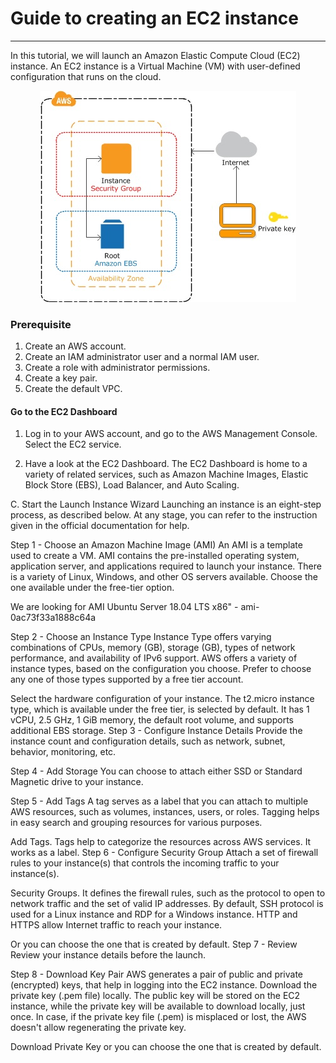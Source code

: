# Guide to creating an EC2 instance
---
In this tutorial, we will launch an Amazon Elastic Compute Cloud (EC2) instance. An EC2 instance is a Virtual Machine (VM) with user-defined configuration that runs on the cloud.

<p align="center">
    <img src ="./images/EC2Creation1.jpg" />
</p>

### Prerequisite

1. Create an AWS account.
2. Create an IAM administrator user and a normal IAM user.
3. Create a role with administrator permissions.
4. Create a key pair.
5. Create the default VPC.

#### Go to the EC2 Dashboard

1. Log in to your AWS account, and go to the AWS Management Console. Select the EC2 service.


2.	Have a look at the EC2 Dashboard. The EC2 Dashboard is home to a variety of related services, such as Amazon Machine Images, Elastic Block Store (EBS), Load Balancer, and Auto Scaling. 
 
C. Start the Launch Instance Wizard
Launching an instance is an eight-step process, as described below. At any stage, you can refer to the instruction given in the official documentation for help.
 
Step 1 - Choose an Amazon Machine Image (AMI)
An AMI is a template used to create a VM. AMI contains the pre-installed operating system, application server, and applications required to launch your instance. There is a variety of Linux, Windows, and other OS servers available. Choose the one available under the free-tier option.
 
We are looking for AMI Ubuntu Server 18.04 LTS x86" - ami-0ac73f33a1888c64a
 
Step 2 - Choose an Instance Type
Instance Type offers varying combinations of CPUs, memory (GB), storage (GB), types of network performance, and availability of IPv6 support. AWS offers a variety of instance types, based on the configuration you choose. Prefer to choose any one of those types supported by a free tier account. 
 
Select the hardware configuration of your instance. The t2.micro instance type, which is available under the free tier, is selected by default. It has 1 vCPU, 2.5 GHz, 1 GiB memory, the default root volume, and supports additional EBS storage.
Step 3 - Configure Instance Details
Provide the instance count and configuration details, such as network, subnet, behavior, monitoring, etc.
 
Step 4 - Add Storage
You can choose to attach either SSD or Standard Magnetic drive to your instance.
 
Step 5 - Add Tags
A tag serves as a label that you can attach to multiple AWS resources, such as volumes, instances, users, or roles. Tagging helps in easy search and grouping resources for various purposes.

 
Add Tags. Tags help to categorize the resources across AWS services. It works as a label. 
Step 6 - Configure Security Group
Attach a set of firewall rules to your instance(s) that controls the incoming traffic to your instance(s).
 
Security Groups. It defines the firewall rules, such as the protocol to open to network traffic and the set of valid IP addresses. By default, SSH protocol is used for a Linux instance and RDP for a Windows instance. HTTP and HTTPS allow Internet traffic to reach your instance.
 
 
Or you can choose the one that is created by default.
Step 7 - Review
Review your instance details before the launch.
 
Step 8 - Download Key Pair
AWS generates a pair of public and private (encrypted) keys, that help in logging into the EC2 instance. Download the private key (.pem file) locally. The public key will be stored on the EC2 instance, while the private key will be available to download locally, just once. In case, if the private key file (.pem) is misplaced or lost, the AWS doesn't allow regenerating the private key. 
  
Download Private Key or you can choose the one that is created by default.
